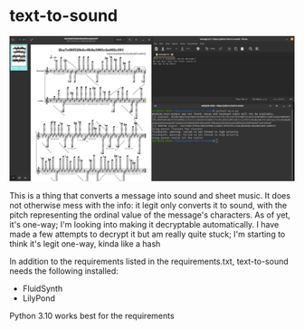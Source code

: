 # text-to-sound

![image](https://github.com/Adri6336/text-to-sound/blob/main/example.png)

This is a thing that converts a message into sound and sheet music. It does not otherwise mess with the info: it legit only converts it to sound, with the pitch representing the ordinal value of the message's characters. As of yet, it's one-way; I'm looking into making it decryptable automatically. 
I have made a few attempts to decrypt it but am really quite stuck; I'm starting to think it's legit one-way, kinda like a hash

In addition to the requirements listed in the requirements.txt, text-to-sound needs the following installed:
  - FluidSynth
  - LilyPond
  
 Python 3.10 works best for the requirements
